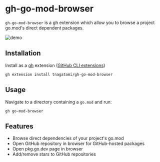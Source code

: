 # gh-go-mod-browser

`gh-go-mod-browser` is a gh extension which allow you to browse a project go.mod's direct dependent packages.

![demo](https://github.com/user-attachments/assets/ceb8fcf0-c6e1-487a-bf4c-1fcfe37b076e)

## Installation

Install as a [gh](https://cli.github.com/) extension ([GitHub CLI extensions](https://cli.github.com/manual/gh_extension))

```console
gh extension install tnagatomi/gh-go-mod-browser
```

## Usage

Navigate to a directory containing a `go.mod` and run:

```console
gh go-mod-browser
```

## Features

- Browse direct dependencies of your project's go.mod
- Open GitHub repository in browser for GitHub-hosted packages
- Open pkg.go.dev page in browser
- Add/remove stars to GitHub repositories
